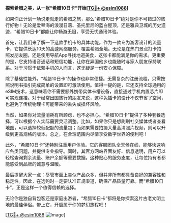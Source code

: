 **探索希腊之美，从一张“希腊10日卡”开始[[TG💪+ @esim1088](https://t.me/s/esim1088)]**

如果你正计划一场说走就走的希腊之旅，那么“希腊10日卡”绝对是你不可错过的旅行好物！无论是爱琴海的浪漫日落、圣托里尼的蓝白屋顶，还是雅典卫城的历史遗迹，“希腊10日卡”都能让你畅游无阻，享受无忧通讯体验。

首先，让我们来了解一下这款手机卡的具体功能。作为一款专为游客设计的流量卡，它提供长达10天的高速网络服务，覆盖希腊全境。无论是在热门景点打卡拍照发朋友圈，还是使用导航App寻找地道美食，这张卡都能满足你的需求。更重要的是，它支持语音通话和短信功能，让你在异国他乡也能随时与家人朋友保持联系。对于习惯于依赖手机的人而言，这无疑是一份安心保障。

除了基础性能外，“希腊10日卡”的操作也非常便捷。无需复杂的注册流程，只需按照说明书指引完成简单的设置即可激活使用。值得一提的是，它还支持全球通用的eSIM技术，这意味着你不需要额外携带实体卡槽设备，直接通过手机内置芯片即可实现连接。对于经常出国旅行的朋友来说，这种免插卡的设计不仅节省了空间，也避免了传统物理卡可能带来的丢失或损坏风险。

当然，如果你对流量消耗有所顾虑，也不必担心。“希腊10日卡”提供了多种套餐选择，可以根据个人实际需要灵活调整。比如，如果你只是想刷刷社交媒体或者查看地图，可以选择较低配额的流量包；而如果需要拍摄大量高清照片视频，则可以升级到更高规格的版本。总之，在合理范围内尽情享受数字世界的便利吧！

此外，“希腊10日卡”还特别注重用户体验。它的客服团队全天候在线，能够快速响应各类问题，并提供专业指导。同时，其官方网站界面友好、信息透明，用户可以轻松查询剩余流量、账户余额等重要数据。这种贴心的服务态度，让每位持有者都能感受到品牌的诚意与温暖。

最后提醒大家一点：尽管市面上类似产品众多，但并非所有都具备良好的兼容性和稳定性。因此，在选购时一定要认准正规渠道，确保产品质量可靠。而“希腊10日卡”，正是这样一个值得信赖的选择。

无论你是独自背包客还是家庭出游者，“希腊10日卡”都将是你探索这片古老文明土地的最佳伴侣。带上它，开启属于你的梦幻旅程吧！

[[TG💪+ @esim1088](https://t.me/s/esim1088) ![Image](https://i.postimg.cc/4NQfJmqS/Snipaste-2025-05-13-00-14-12.png)]